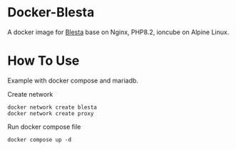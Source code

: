 # Docker-Blesta
A docker image for ⁠[Blesta](https://www.blesta.com) base on Nginx, PHP8.2, ioncube on Alpine Linux.

# How To Use
Example with docker compose and mariadb.

Create network
```
docker network create blesta
docker network create proxy
```

Run docker compose file
```
docker compose up -d
```
